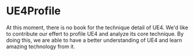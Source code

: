 # UE4Profile
At this moment, there is no book for the technique detail of UE4. We'd like to contribute our effert to profile UE4 and analyze its core technique. By doing this, we are able to have a better understanding of UE4 and learn amazing technology from it.

